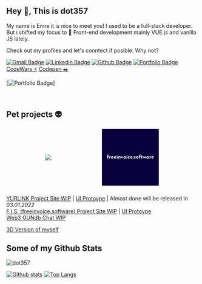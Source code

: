 ## Hey 👋, This is dot357
My name is Emre it is nice to meet you!
I used to be a full-stack developer. But i shifted my focus to 🎯 Front-end development mainly VUE.js and vanilla JS lately.

Check out my profiles and let's conntect if posible. Why not? 

[![Gmail Badge](https://img.shields.io/badge/-emrecaneskimez@outlook.com-c14438?style=flat&logo=Gmail&logoColor=white&link=mailto:emrecaneskimez@outlook.com)](mailto:emrecaneskimez@outlook.com) 
[![Linkedin Badge](https://img.shields.io/badge/-emrecaneskimez-0072b1?style=flat&logo=Linkedin&logoColor=white&link=https://www.linkedin.com/in/emrecaneskimez/)](https://www.linkedin.com/in/emrecaneskimez/) [![Github Badge](https://img.shields.io/badge/-dot357-grey?style=flat&logo=github&logoColor=white&link=https://github.com/dot357/)](https://www.github.com/dot357/) [![Portfolio Badge](https://img.shields.io/badge/portfolio-web-blue?style=flat&link=https://www.linkedin.com/in/emrecaneskimez//)](https://www.linkedin.com/in/emrecaneskimez//)  [CodeWars ⚡](https://www.codewars.com/users/dot357/) [Codepen ✒️ ](https://codepen.io/-357)

[![Portfolio Badge](https://img.shields.io/badge/portfolio-web-blue?style=flat&link=https://www.linkedin.com/in/emrecaneskimez//)]




<br>

## Pet projects 👽
<div style="display:flex;flex-direction:row;align-items:center;justify-content:center;margin-bottom:25px;">
<img src="https://yurlink.com/yurlinklogoappstore.png" width="150">
<img src="https://raw.githubusercontent.com/dot357/logos/main/fislogo.png" width="150">
</div>

[YURLINK Project Site WIP](https://yurlink.com) | [UI Protoype](https://yurlink.com/8xxfe) | Almost done will be released in *03.01.2022* <br>
[F.I.S. (freeinvoice.software) Project Site WIP](https://freeinvoice.software) | [UI Protoype](https://yurlink.com/158by) <br>
[Web3 GUNdb Chat WIP](https://emrecaneskimez.com)

[3D Version of myself](https://dot357.github.io)




## Some of my Github Stats
<p align=left> <img src=https://komarev.com/ghpvc/?username=dot357 alt=dot357 /> </p>

[![Github stats](https://github-readme-stats.vercel.app/api?username=dot357&show_icons=true&include_all_commits=true)](https://github.com/dot357/github-readme-stats)
[![Top Langs](https://github-readme-stats.vercel.app/api/top-langs/?username=dot357&layout=compact)](https://github.com/dot357/github-readme-stats)





<!--
**dot357/dot357** is a ✨ _special_ ✨ repository because its `README.md` (this file) appears on your GitHub profile.

Here are some ideas to get you started:

- 🔭 I’m currently working on ...
- 🌱 I’m currently learning ...
- 👯 I’m looking to collaborate on ...
- 🤔 I’m looking for help with ...
- 💬 Ask me about ...
- 📫 How to reach me: ...
- 😄 Pronouns: ...
- ⚡ Fun fact: ...
[https://www.codewars.com/users/dot357/badges/large]asd
-->
